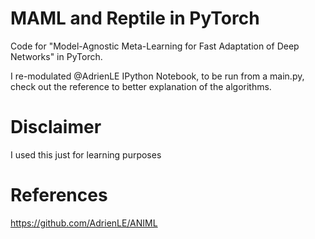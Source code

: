# MAML and  Reptile in PyTorch
 Code for "Model-Agnostic Meta-Learning for Fast Adaptation of Deep Networks" in PyTorch.

 I re-modulated @AdrienLE IPython Notebook, to be run from a main.py, check out the reference to better explanation of the algorithms.

# Disclaimer
 I used this just for learning purposes

# References
 https://github.com/AdrienLE/ANIML
